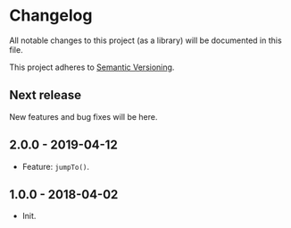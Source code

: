 # Changelog
All notable changes to this project (as a library) will be documented in this file.

This project adheres to [Semantic Versioning](https://semver.org/spec/v2.0.0.html).

## Next release
New features and bug fixes will be here.

## 2.0.0 - 2019-04-12
- Feature: `jumpTo()`.

## 1.0.0 - 2018-04-02
- Init.
